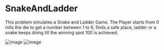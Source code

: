 # SnakeAndLadder
This problem simulates a Snake and Ladder Game. The Player starts from 0 rolls the die to get a number between 1 to 6, finds a safe place, ladder or a snake keeps doing till the winning spot  100 is achieved. 

![image](https://user-images.githubusercontent.com/28047529/133801286-3a92c6fc-118a-482c-9364-17dfb8a39aef.png)
![image](https://user-images.githubusercontent.com/28047529/133801383-54202c9b-c9ef-46f0-a1cd-cde8e733fc92.png)
